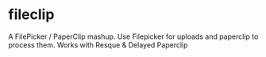 fileclip
========

A FilePicker / PaperClip mashup.  Use Filepicker for uploads and paperclip to process them.  Works with Resque &amp; Delayed Paperclip
